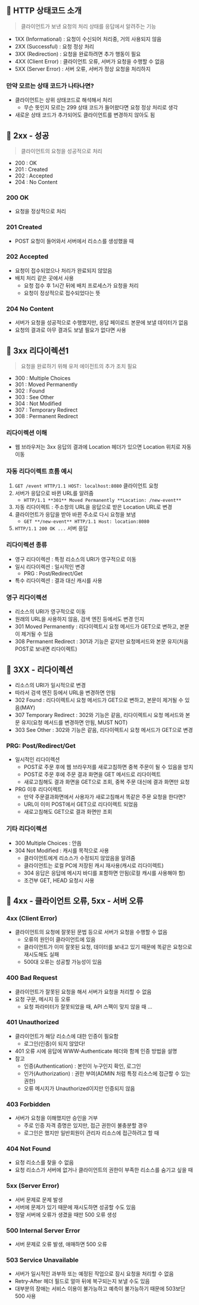 ## 🧸 HTTP 상태코드 소개

> 클라이언트가 보낸 요청의 처리 상태를 응답에서 알려주는 기능

- 1XX (Informational) : 요청이 수신되어 처리중, 거의 사용되지 않음
- 2XX (Successful) : 요청 정상 처리
- 3XX (Redirection) : 요청을 완료하려면 추가 행동이 필요
- 4XX (Client Error) : 클라이언트 오류, 서버가 요청을 수행할 수 없음
- 5XX (Server Error) : 서버 오류, 서버가 정상 요청을 처리하지

### 만약 모르는 상태 코드가 나타나면?

- 클라이언트는 상위 상태코드로 해석해서 처리
  - 무슨 뜻인지 모르는 299 상태 코드가 들어왔다면 요청 정상 처리로 생각
- 새로운 상태 코드가 추가되어도 클라이언트를 변경하지 않아도 됨

## 🧸 2xx - 성공

> 클라이언트의 요청을 성공적으로 처리

- 200 : OK
- 201 : Created
- 202 : Accepted
- 204 : No Content

### 200 OK

- 요청을 정상적으로 처리

### 201 Created

- POST 요청이 들어와서 서버에서 리소스를 생성했을 때

### 202 Accepted

- 요청이 접수되었으나 처리가 완료되지 않았음
- 배치 처리 같은 곳에서 사용
  - 요청 접수 후 1시간 뒤에 배치 프로세스가 요청을 처리
  - 요청이 정상적으로 접수되었다는 뜻

### 204 No Content

- 서버가 요청을 성공적으로 수행했지만, 응답 페이로드 본문에 보낼 데이터가 없음
- 요청의 결과로 아무 결과도 보낼 필요가 없다면 사용

## 🧸 3xx 리다이렉션1

> 요청을 완료하기 위해 유저 에이전트의 추가 조치 필요

- 300 : Multiple Choices
- 301 : Moved Permanently
- 302 : Found
- 303 : See Other
- 304 : Not Modified
- 307 : Temporary Redirect
- 308 : Permanent Redirect

### 리다이렉션 이해

- 웹 브라우저는 3xx 응답의 결과에 Location 헤더가 있으면 Location 위치로 자동 이동

### 자동 리다이렉트 흐름 예시

1. `GET /event HTTP/1.1 HOST: localhost:8080` 클라이언트 요청
2. 서버가 응답으로 바뀐 URL를 알려줌
   - `HTTP/1.1 **301** Moved Permanently **Location: /new-event**`
3. 자동 리다이렉트 : 주소창의 URL을 응답으로 받은 Location URL로 변경
4. 클라이언트가 응답을 받아 바뀐 주소로 다시 요청을 보냄
   - `GET **/new-event** HTTP/1.1 Host: location:8080`
5. `HTTP/1.1 200 OK ...` 서버 응답

### 리다이렉션 종류

- 영구 리다이렉션 : 특정 리소스의 URI가 영구적으로 이동
- 일시 리다이렉션 : 일시적인 변경
  - PRG : Post/Redirect/Get
- 특수 리다이렉션 : 결과 대신 캐시를 사용

### 영구 리다이렉션

- 리소스의 URI가 영구적으로 이동
- 원래의 URL을 사용하지 않음, 검색 엔진 등에서도 변경 인지
- 301 Moved Permanently : 리다이렉트시 요청 메서드가 GET으로 변하고, 본문이 제거될 수 있음
- 308 Permanent Redirect : 301과 기능은 같지만 요청메서드와 본문 유지(처음 POST로 보내면 리다이렉트)

## 🧸 3XX - 리다이렉션

- 리소스의 URI가 일시적으로 변경
- 따라서 검색 엔진 등에서 URL을 변경하면 안됨
- 302 Found : 리다이렉트시 요청 메서드가 GET으로 변하고, 본문이 제거될 수 있음(MAY)
- 307 Temporary Redirect : 302와 기능은 같음, 리다이렉트시 요청 메서드와 본문 유지(요청 메서드를 변경하면 안됨, MUST NOT)
- 303 See Other : 302와 기능은 같음, 리다이렉트시 요청 메서드가 GET으로 변경

### PRG: Post/Redirect/Get

- 일시적인 리다이렉션
  - POST로 주문 후에 웹 브라우저를 새로고침하면 중복 주문이 될 수 있음을 방지
  - POST로 주문 후에 주문 결과 화면을 GET 메서드로 리다이렉트
  - 새로고침해도 결과 화면을 GET으로 조회, 중복 주문 대신에 결과 화면만 요청
- PRG 이후 리다이렉트
  - 만약 주문결과화면에서 사용자가 새로고침해서 똑같은 주문 요청을 한다면?
  - URL이 이미 POST에서 GET으로 리다이렉트 되었음
  - 새로고침해도 GET으로 결과 화면만 조회

### 기타 리다이렉션

- 300 Multiple Choices : 안씀
- 304 Not Modified : 캐시를 목적으로 사용
  - 클라이언트에게 리소스가 수정되지 않았음을 알려줌
  - 클라이언트는 로컬 PC에 저장된 캐시 재사용(캐시로 리다이렉트)
  - 304 응답은 응답에 메시지 바디를 포함하면 안됨(로컬 캐시를 사용해야 함)
  - 조건부 GET, HEAD 요청시 사용

## 🧸 4xx - 클라이언트 오류, 5xx - 서버 오류

### 4xx (Client Error)

- 클라이언트의 요청에 잘못된 문법 등으로 서버가 요청을 수행할 수 없음
  - 오류의 원인이 클라이언트에 있음
  - 클라이언트가 이미 잘못된 요청, 데이터를 보내고 있기 때문에 똑같은 요청으로 재시도해도 실패
  - 500대 오류는 성공할 가능성이 있음

### 400 Bad Request

- 클라이언트가 잘못된 요청을 해서 서버가 요청을 처리할 수 없음
- 요청 구문, 메시지 등 오류
  - 요청 파라미터가 잘못되었을 때, API 스펙이 맞지 않을 때 ...

### 401 Unauthorized

- 클라이언트가 해당 리소스에 대한 인증이 필요함
  - 로그인(인증)이 되지 않았다!
- 401 오류 시에 응답에 WWW-Authenticate 헤더와 함께 인증 방법을 설명
- 참고
  - 인증(Authentication) : 본인이 누구인지 확인, 로그인
  - 인가(Authorization) : 권한 부여(ADMIN 처럼 특정 리소스에 접근할 수 있는 권한)
  - 오류 메시지가 Unauthorized이지만 인증되지 않음

### 403 Forbidden

- 서버가 요청을 이해했지만 승인을 거부
  - 주로 인증 자격 증명은 있지만, 접근 권한이 불충분할 경우
  - 로그인은 했지만 일반회원이 관리자 리소스에 접근하려고 할 때

### 404 Not Found

- 요청 리소스를 찾을 수 없음
- 요청 리소스가 서버에 없거나 클라이언트의 권한이 부족한 리소스를 숨기고 싶을 때

### 5xx (Server Error)

- 서버 문제로 문제 발생
- 서버에 문제가 있기 때문에 재시도하면 성공할 수도 있음
- 정말 서버에 오류가 생겼을 때만 500 오류 생성

### 500 Internal Server Error

- 서버 문제로 오류 발생, 애매하면 500 오류

### 503 Service Unavailable

- 서버가 일시적인 과부하 또는 예정된 작업으로 잠시 요청을 처리할 수 없음
- Retry-After 헤더 필드로 얼마 뒤에 복구되는지 보낼 수도 있음
- 대부분의 장애는 서비스 이용이 불가능하고 예측이 불가능하기 때문에 503보단 500 사용
